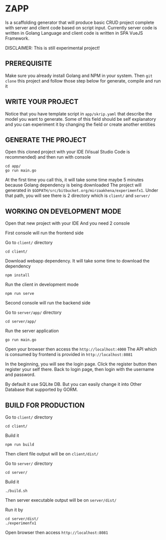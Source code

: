 # ZAPP
Is a scaffolding generator that will produce basic CRUD project complete with server and client code based on script input. Currently server code is written in Golang Language and client code is written in SPA VueJS Framework.

DISCLAIMER: This is still experimental project!


## PREREQUISITE
Make sure you already install Golang and NPM in your system. Then `git clone` this project and follow those step below for generate, compile and run it


## WRITE YOUR PROJECT
Notice that you have template script in `app/skrip.yaml` that describe the model you want to generate. Some of this field should be self explanatory and you can experiment it by changing the field or create another entities


## GENERATE THE PROJECT
Open this cloned project with your IDE (Visual Studio Code is recommended) and then run with console
```
cd app/
go run main.go
```
At the first time you call this, it will take some time maybe 5 minutes because Golang dependency is being downloaded
The project will generated in `$GOPATH/src/bitbucket.org/mirzaakhena/experimenfx1`. Under that path, you will see there is 2 directory which is `client/` and `server/`


## WORKING ON DEVELOPMENT MODE
Open that new project with your IDE And you need 2 console

First console will run the frontend side

Go to `client/` directory
```
cd client/
```

Download webapp dependency. It will take some time to download the dependency
```
npm install
```

Run the client in development mode
```
npm run serve
```

Second console will run the backend side

Go to `server/app/` directory
```
cd server/app/
```

Run the server application
```
go run main.go
```

Open your browser then access the `http://localhost:4000`
The API which is consumed by frontend is provided in `http://localhost:8081`

In the beginning, you will see the login page. Click the register button then register your self there. Back to login page, then login with the username and password.

By default it use SQLite DB. But you can easily change it into Other Database that supported by GORM.



## BUILD FOR PRODUCTION

Go to `client/` directory
```
cd client/
```

Build it
```
npm run build
```

Then client file output will be on `client/dist/`

Go to `server/` directory
```
cd server/
```

Build it
```
./build.sh
```

Then server executable output will be on `server/dist/`

Run it by
```
cd server/dist/
./experimenfx1
```

Open browser then access `http://localhost:8081`


